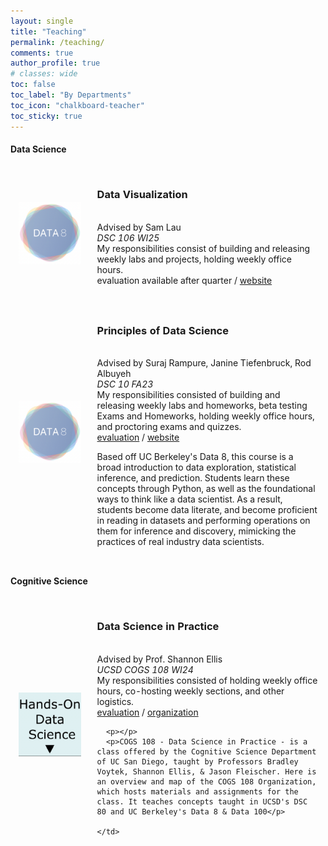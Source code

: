 ```yaml
---
layout: single
title: "Teaching"
permalink: /teaching/
comments: true
author_profile: true
# classes: wide
toc: false
toc_label: "By Departments"
toc_icon: "chalkboard-teacher"
toc_sticky: true
---
```


#### Data Science

<table style="width:100%;border:0px;border-spacing:0px;border-collapse:separate;margin-right:auto;margin-left:auto;">

  <tr>
    <td style="padding:2.5%;width:25%;vertical-align:middle;min-width:120px">
    <img src="../assets/images/data8.png" alt="teaching image" style="width:auto; height:auto; max-width:100%;" />
    </td>
    <td style="padding:2.5%;width:75%;vertical-align:middle">
    <h3>Data Visualization</h3>
    <br>
    Advised by Sam Lau
    <br>
    <em>DSC 106 WI25</em>
    <br>
    My responsibilities consist of building and releasing weekly labs and projects, holding weekly office hours.
    <br>
    <a>evaluation available after quarter</a> / <a href="https://dsc-courses.github.io/dsc106-wi24/">website</a>
    <p></p>
  </tr>

  <tr>
    <td style="padding:2.5%;width:25%;vertical-align:middle;min-width:120px">
    <img src="../assets/images/data8.png" alt="teaching image" style="width:auto; height:auto; max-width:100%;" />
    </td>
    <td style="padding:2.5%;width:75%;vertical-align:middle">
    <h3>Principles of Data Science</h3>
    <br>
    Advised by Suraj Rampure, Janine Tiefenbruck, Rod Albuyeh
    <br>
    <em>DSC 10 FA23</em>
    <br>
    My responsibilities consisted of building and releasing weekly labs and homeworks, beta testing Exams and Homeworks, holding weekly office hours, and proctoring exams and quizzes.
    <br>
    <a href="../assets/pdfs/dsc10fa23eval.pdf">evaluation</a> / <a href="https://dsc-courses.github.io/dsc10-2023-fa/">website</a>
    <p></p>
    <p>Based off UC Berkeley's Data 8, this course is a broad introduction to data exploration, statistical inference, and prediction. Students learn these concepts through Python, as well as the foundational ways to think like a data scientist. As a result, students become data literate, and become proficient in reading in datasets and performing operations on them for inference and discovery, mimicking the practices of real industry data scientists.</p>
    </td>
  </tr>
</table>


#### Cognitive Science

<table style="width:100%;border:0px;border-spacing:0px;border-collapse:separate;margin-right:auto;margin-left:auto;">

  <tr>
    <td style="padding:2.5%;width:25%;vertical-align:middle;min-width:120px">
      <img src="../assets/images/cogs108.png" alt="teaching image" style="width:auto; height:auto; max-width:100%;" />
    </td>
    <td style="padding:2.5%;width:75%;vertical-align:middle">
      <h3>Data Science in Practice</h3>
      <br>
      Advised by Prof. Shannon Ellis
      <br>
      <em>UCSD COGS 108 WI24</em>
      <br>
      My responsibilities consisted of holding weekly office hours, co-hosting weekly sections, and other logistics.
      <br>
      <a href="../assets/pdfs/cogs108wi23eval.pdf">evaluation</a> / <a href="https://github.com/COGS108/">organization</a>
      
      <p></p>
      <p>COGS 108 - Data Science in Practice - is a class offered by the Cognitive Science Department of UC San Diego, taught by Professors Bradley Voytek, Shannon Ellis, & Jason Fleischer. Here is an overview and map of the COGS 108 Organization, which hosts materials and assignments for the class. It teaches concepts taught in UCSD's DSC 80 and UC Berkeley's Data 8 & Data 100</p>

    </td>
  </tr>
 
</table>



